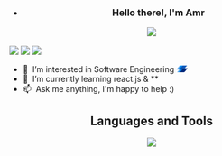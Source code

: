 - <h3 align="center">
    Hello there!, I'm Amr
</h3>
<p align="center">
    <a href="https://github.com/DenverCoder1/readme-typing-svg"><img
            src="https://readme-typing-svg.herokuapp.com/?lines=Front%20End%20Developer;Software%20Engineer;Always%20learning%20.%20.%20.&font=Fira%20Code&center=true&width=440&height=45&color=f75c7e&vCenter=true&size=22"></a>
</p>

[![](https://img.shields.io/badge/website-000000?style=for-the-badge&logo=About&logoColor=red)](https://amrbahnas.github.io/portfolio/)
[![](https://img.shields.io/badge/LinkedIn-0077B5?style=for-the-badge&logo=linkedin&logoColor=white)](https://www.linkedin.com/in/amr-elbahnsawy-30b19321a/)
[![](https://img.shields.io/badge/Mail-D14836?style=for-the-badge&logo=gmail&logoColor=white)](mailto:eng.elbahnsawy@gmail.com)

- :office: &nbsp;I’m interested in Software Engineering <img src="./assets/logos/Instabug-Logo.png" width="20"
    draggable="false"></img>
- :seedling: &nbsp;I’m currently learning react.js & **
- :mailbox: &nbsp;Ask me anything, I'm happy to help :)

<h2 align="center">
    Languages and Tools
</h2>
<p align="center">
    <img
        src="https://skillicons.dev/icons?i=html,css,sass,tailwind,js,ts,vue,react,redux,nodejs,python,tensorflow,jest,postgres,git,aws&perline=8" />
</p>
  


<!---
amrbahnas/amrbahnas is a ✨ special ✨ repository because its `README.md` (this file) appears on your GitHub profile.
You can click the Preview link to take a look at your changes.
--->
